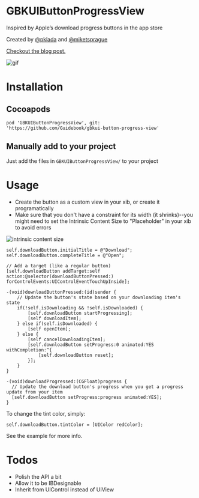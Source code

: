 # GBKUIButtonProgressView
Inspired by Apple’s download progress buttons in the app store

Created by [@pklada](https://twitter.com/pklada) and [@miketsprague](https://twitter.com/miketsprague)

[Checkout the blog post.](http://engineering.guidebook.com/2015/12/15/guidebooks-progress-button-open-sourced/)

![gif](http://petelada.com/images/plada-loading-button.gif)

# Installation
## Cocoapods
`pod 'GBKUIButtonProgressView', git: 'https://github.com/Guidebook/gbkui-button-progress-view'`

## Manually add to your project
Just add the files in `GBKUIButtonProgressView/` to your project

# Usage
* Create the button as a custom view in your xib, or create it programatically
* Make sure that you don't have a constraint for its width (it shrinks)--you might need to set the Intrinsic Content Size to "Placeholder" in your xib to avoid errors

![intrinsic content size](https://s3.amazonaws.com/f.cl.ly/items/3r3i1I383h1l1f2f3314/Image%202015-12-15%20at%204.48.08%20PM.png?v=aa7b2b4a)

```objc
self.downloadButton.initialTitle = @"Download";
self.downloadButton.completeTitle = @"Open";

// Add a target (like a regular button)
[self.downloadButton addTarget:self action:@selector(downloadButtonPressed:) forControlEvents:UIControlEventTouchUpInside];

-(void)downloadButtonPressed:(id)sender {
    // Update the button's state based on your downloading item's state
    if(!self.isDownloading && !self.isDownloaded) {
        [self.downloadButton startProgressing];
        [self downloadItem];
    } else if(self.isDownloaded) {
        [self openItem];
    } else {
        [self cancelDownloadingItem];
        [self.downloadButton setProgress:0 animated:YES withCompletion:^{
            [self.downloadButton reset];
        }];
    }
}

-(void)downloadProgressed:(CGFloat)progress {
  // Update the download button's progress when you get a progress update from your item
  [self.downloadButton setProgress:progress animated:YES];
}
```

To change the tint color, simply:
```objc
self.downloadButton.tintColor = [UIColor redColor];
```

See the example for more info.

# Todos
* Polish the API a bit
* Allow it to be IBDesignable
* Inherit from UIControl instead of UIView
